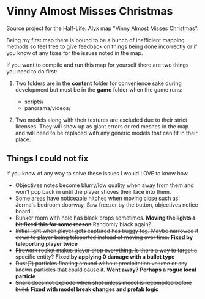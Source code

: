 # Vinny Almost Misses Christmas
Source project for the Half-Life: Alyx map "Vinny Almost Misses Christmas".

Being my first map there is bound to be a bunch of inefficient mapping methods so feel free to give feedback on things being done incorrectly or if you know of any fixes for the issues noted in the map.

If you want to compile and run this map for yourself there are two things you need to do first:

1. Two folders are in the **content** folder for convenience sake during development but must be in the **game** folder when the game runs:
	* scripts/
	* panorama/videos/

2. Two models along with their textures are excluded due to their strict licenses. They will show up as giant errors or red meshes in the map and will need to be replaced with any generic models that can fit in their place.

## Things I could not fix

If you know of any way to solve these issues I would LOVE to know how.

* Objectives notes become blurry/low quality when away from them and won't pop back in until the player shoves their face into them.
* Some areas have noticeable hitches when moving close such as: Jerma's bedroom doorway, Saw freezer by the button, objectives notice board.
* Bunker room with hole has black props sometimes. ~~**Moving the lights a bit fixed this for some reason**~~ Randomly black again?
* ~~Initial light when player gets captured has buggy fog. Maybe narrowed it down to player being teleported instead of moving over time.~~ **Fixed by teleporting player twice**
* ~~Firework rocket makes player drop everything. Is there a way to target a specific entity?~~ **Fixed by applying 0 damage with a bullet type**
* ~~Dust(?) particles floating around without precipitation volume or any known particles that could cause it.~~ **Went away? Perhaps a rogue local particle**
* ~~Snark does not explode when shot unless model is recompiled before build.~~ **Fixed with model break changes and prefab logic**
